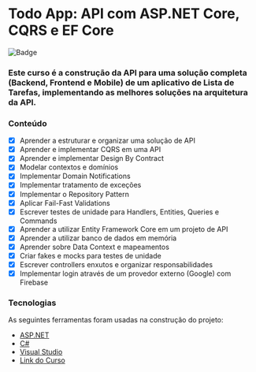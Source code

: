 # Todo App: API com ASP.NET Core, CQRS e EF Core

![Badge](https://img.shields.io/badge/Marcos%20Dias%20Vendramini-ASP.NET%20C%23-red)

### Este curso é a construção da API para uma solução completa (Backend, Frontend e Mobile) de um aplicativo de Lista de Tarefas, implementando as melhores soluções na arquitetura da API.

### Conteúdo

- [x] Aprender a estruturar e organizar uma solução de API
- [x] Aprender e implementar CQRS em uma API
- [x] Aprender e implementar Design By Contract
- [x] Modelar contextos e domínios
- [x] Implementar Domain Notifications
- [x] Implementar tratamento de exceções
- [x] Implementar o Repository Pattern
- [x] Aplicar Fail-Fast Validations
- [x] Escrever testes de unidade para Handlers, Entities, Queries e Commands
- [x] Aprender a utilizar Entity Framework Core em um projeto de API
- [x] Aprender a utilizar banco de dados em memória
- [x] Aprender sobre Data Context e mapeamentos
- [x] Criar fakes e mocks para testes de unidade
- [x] Escrever controllers enxutos e organizar responsabilidades
- [x] Implementar login através de um provedor externo (Google) com Firebase

### Tecnologias

As seguintes ferramentas foram usadas na construção do projeto:

- [ASP.NET](https://dotnet.microsoft.com/apps/aspnet)
- [C#](https://docs.microsoft.com/pt-br/dotnet/csharp/)
- [Visual Studio](https://visualstudio.microsoft.com/pt-br/)
- [Link do Curso](https://balta.io/cursos/todo-app-api-com-aspnet-core-cqrs-e-ef-core)
